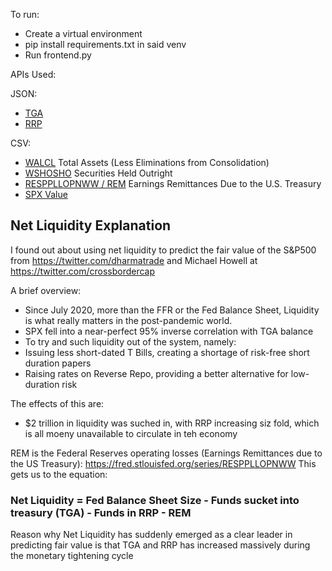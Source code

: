 To run:
- Create a virtual environment
- pip install requirements.txt in said venv
- Run frontend.py

APIs Used:

JSON:
- [TGA](https://api.fiscaldata.treasury.gov/services/api/fiscal_service/v1/accounting/dts/dts_table_1?filter=record_date:gte:2023-01-01,account_type:eq:Treasury%20General%20Account%20(TGA)%20Opening%20Balance&fields=record_date,open_today_bal&page[number]=1&page[size]=900)
- [RRP](https://markets.newyorkfed.org/api/rp/reverserepo/propositions/search.json?startDate=2023-01-01)

CSV:
- [WALCL](https://fred.stlouisfed.org/graph/fredgraph.csv?id=WALCL&cosd=2023-01-01) Total Assets (Less Eliminations from Consolidation)
- [WSHOSHO](https://fred.stlouisfed.org/graph/fredgraph.csv?id=WSHOSHO&cosd=2023-01-01) Securities Held Outright
- [RESPPLLOPNWW / REM](https://fred.stlouisfed.org/graph/fredgraph.csv?id=RESPPLLOPNWW&cosd=2023-01-01) Earnings Remittances Due to the U.S. Treasury
- [SPX Value](https://fred.stlouisfed.org/graph/fredgraph.csv?id=SP500&cosd=2023-01-01)

## Net Liquidity Explanation

I found out about using net liquidity to predict the fair value of the S&P500 from https://twitter.com/dharmatrade and Michael Howell at https://twitter.com/crossbordercap

A brief overview:
- Since July 2020, more than the FFR or the Fed Balance Sheet, Liquidity is what really matters in the post-pandemic world. 
- SPX fell into a near-perfect 95% inverse correlation with TGA balance
- To try and such liquidity out of the system, namely:
- Issuing less short-dated T Bills, creating a shortage of risk-free short duration papers
- Raising rates on Reverse Repo, providing a better alternative for low-duration risk

The effects of this are:
- $2 trillion in liquidity was suched in, with RRP increasing siz fold, which is all moeny unavailable to circulate in teh economy

REM is the Federal Reserves operating losses (Earnings Remittances due to the US Treasury): https://fred.stlouisfed.org/series/RESPPLLOPNWW
This gets us to the equation:
### Net Liquidity = Fed Balance Sheet Size - Funds sucket into treasury (TGA) - Funds in RRP - REM

Reason why Net Liquidity has suddenly emerged as a clear leader in predicting fair value is that TGA and RRP has increased massively during the monetary tightening cycle

